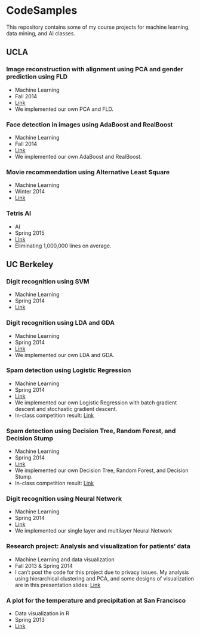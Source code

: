 # CodeSamples
This repository contains some of my course projects for machine learning, data mining, and AI classes.

## UCLA

### Image reconstruction with alignment using PCA and gender prediction using FLD
* Machine Learning
* Fall 2014
* [Link](./PCA_FLD)
* We implemented our own PCA and FLD.

### Face detection in images using AdaBoost and RealBoost
* Machine Learning
* Fall 2014
* [Link](./AdaBoost)
* We implemented our own AdaBoost and RealBoost.

### Movie recommendation using Alternative Least Square
* Machine Learning
* Winter 2014
* [Link](./ALS)
 
### Tetris AI
* AI
* Spring 2015
* [Link](./TetrisAI)
* Eliminating 1,000,000 lines on average.

## UC Berkeley

### Digit recognition using SVM
* Machine Learning
* Spring 2014
* [Link](./SVM)

### Digit recognition using LDA and GDA
* Machine Learning
* Spring 2014
* [Link](./LDA_GDA)
* We implemented our own LDA and GDA.

### Spam detection using Logistic Regression
* Machine Learning
* Spring 2014
* [Link](./LogisticRegression)
* We implemented our own Logistic Regression with batch gradient descent and stochastic gradient descent.
* In-class competition result: [Link](https://www.kaggle.com/users/172711/he-ma/results)
 
### Spam detection using Decision Tree, Random Forest, and Decision Stump
* Machine Learning
* Spring 2014
* [Link](./DecisionTree)
* We implemented our own Decision Tree, Random Forest, and Decision Stump.
* In-class competition result: [Link](https://www.kaggle.com/users/172711/he-ma/results)

### Digit recognition using Neural Network
* Machine Learning
* Spring 2014
* [Link](./NeuralNetWork)
* We implemented our single layer and multilayer Neural Network

### Research project: Analysis and visualization for patients’ data
* Machine Learning and data visualization
* Fall 2013 & Spring 2014
* I can’t post the code for this project due to privacy issues. My analysis using hierarchical clustering and PCA, and some designs of visualization are in this presentation slides: [Link](./Research)

### A plot for the temperature and precipitation at San Francisco
* Data visualization in R
* Spring 2013
* [Link](./Plot)

